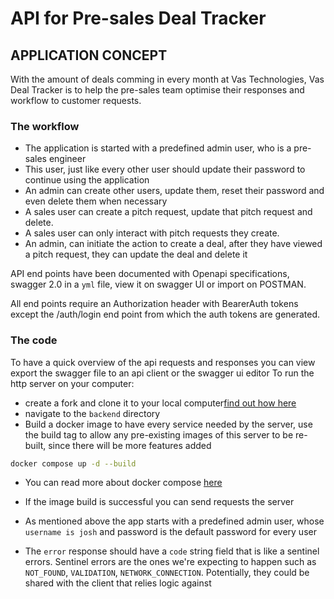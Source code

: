 # API for Pre-sales Deal Tracker

## APPLICATION CONCEPT

With the amount of deals comming in every month at Vas Technologies, Vas Deal Tracker is to help the pre-sales team optimise their responses and workflow to customer requests.

### The workflow

- The application is started with a predefined admin user, who is a pre-sales engineer
- This user, just like every other user should update their password to continue using the application
- An admin can create other users, update them, reset their password and even delete them when necessary
- A sales user can create a pitch request, update that pitch request and delete.
- A sales user can only interact with pitch requests they create.
- An admin, can initiate the action to create a deal, after they have viewed a pitch request, they can update the deal and delete it

API end points have been documented with Openapi specifications, swagger 2.0 in a `yml` file, view it on swagger UI or import on POSTMAN.

All end points require an Authorization header with BearerAuth tokens except the /auth/login end point from which the auth tokens are generated.

### The code

To have a quick overview of the api requests and responses you can view export the swagger file to an api client or the swagger ui editor
To run the http server on your computer:

- create a fork and clone it to your local computer[find out how here](https://docs.github.com/en/pull-requests/collaborating-with-pull-requests/working-with-forks/fork-a-repo)
- navigate to the `backend` directory
- Build a docker image to have every service needed by the server, use the build tag to allow any pre-existing images of this server to be re-built, since there will be more features added

```bash
docker compose up -d --build
```

- You can read more about docker compose [here](https://docs.docker.com/get-started/docker-concepts/the-basics/what-is-docker-compose/)
- If the image build is successful you can send requests the server

- As mentioned above the app starts with a predefined admin user, whose `username is josh` and password is the default password for every user
<!-- # FIXME: -->
<!-- fixed -->
- The `error` response should have a `code` string field that is like a sentinel errors. Sentinel errors are the ones we're expecting to happen such as `NOT_FOUND`, `VALIDATION`, `NETWORK_CONNECTION`. Potentially, they could be shared with the client that relies logic against
